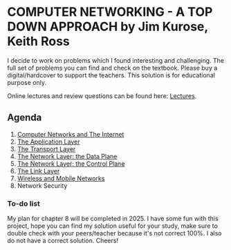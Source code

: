 # COMPUTER NETWORKING - A TOP DOWN APPROACH by Jim Kurose, Keith Ross 
I decide to work on problems which I found interesting and challenging. The full set of problems you can find and check on the textbook. Please buy a digital/hardcover to support the teachers. This solution is for educational purpose only.

Online lectures and review questions can be found here: [Lectures](https://gaia.cs.umass.edu/kurose_ross/lectures.php).

## Agenda 
1. [Computer Networks and The Internet](https://github.com/duyhuynh02/networking/tree/main/comp-network-and-the-internet)
2. [The Application Layer](https://github.com/duyhuynh02/networking/tree/main/application-layer)
3. [The Transport Layer](https://github.com/duyhuynh02/networking/tree/main/transport-layer)
4. [The Network Layer: the Data Plane](https://github.com/duyhuynh02/networking/tree/main/network-layer/data-plane) 
5. [The Network Layer: the Control Plane](https://github.com/duyhuynh02/networking/blob/main/network-layer/control-plane/questions.md)
6. [The Link Layer](https://github.com/duyhuynh02/networking/tree/main/link-layer) 
7. [Wireless and Mobile Networks](https://github.com/duyhuynh02/networking/tree/main/wireless-and-mobile-network)
8. Network Security 

### To-do list 
My plan for chapter 8 will be completed in 2025. I have some fun with this project, hope you can find my solution useful for your study, make sure to double check with your peers/teacher because it's not correct 100%. I also do not have a correct solution. Cheers! 

